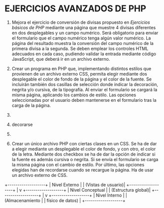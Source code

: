 # EJERCICIOS AVANZADOS DE PHP

1. Mejora el ejercicio de conversión de divisas propuesto en *Ejercicios básicos de PHP* mediante una página que muestre 4 divisas diferentes en dos desplegables y un campo numérico. Será obligatorio para enviar el formulario que el campo numérico tenga algún valor numérico. La página del resultado muestra la conversión del campo numérico de la primera divisa a la segunda. Se deben emplear los controles HTML adecuados en cada caso, pudiendo validar la entrada mediante código JavaScript, que deberá ir en un archivo externo.

2. Crear un programa en PHP que, implementando distintos estilos que provienen de un archivo externo CSS, permita elegir mediante dos desplegable el color de fondo de la página y el color de la fuente. Se incluirán también dos casillas de selección donde indicar la decoración, negrita y/o cursiva, de la tipografía. Al enviar el formulario se cargará la misma página, aplicando los cambios de estilo. Las opciones seleccionadas por el usuario deben mantenerse en el formulario tras la carga de la página.
3.
4. decorarse 
5.
6. Crear un único archivo PHP con ciertas clases en un CSS. Se ha de dar a elegir mediante un desplegable el
color de fondo, y con otro, el color de la letra. Mediante dos checkbox se ha de dar la opción de indicar si
la fuente es además cursiva o negrita. Si se envía el formulario se carga la misma página con el cambio de
estilo. Por último, las opciones elegidas han de recordarse cuando se recargue la página. Ha de usar un
archivo externo de CSS.


+-------------------+
|   Nivel Externo    |
| (Vistas de usuario)|
+-------------------+
          |
          v
+-------------------+
|   Nivel Conceptual |
| (Estructura global)|
+-------------------+
          |
          v
+-------------------+
|   Nivel Interno    |
| (Almacenamiento    |
|  físico de datos)  |
+-------------------+
